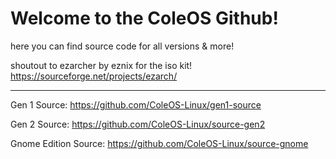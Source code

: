 # Welcome to the ColeOS Github! 

here you can find source code for all versions & more!

shoutout to ezarcher by eznix for the iso kit! https://sourceforge.net/projects/ezarch/

---

Gen 1 Source: https://github.com/ColeOS-Linux/gen1-source

Gen 2 Source: https://github.com/ColeOS-Linux/source-gen2

Gnome Edition Source: https://github.com/ColeOS-Linux/source-gnome
